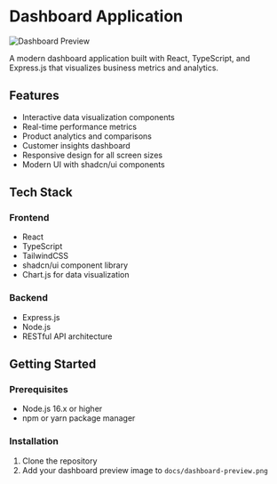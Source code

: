 # Dashboard Application

![Dashboard Preview](./docs/dashboard-preview.png)

A modern dashboard application built with React, TypeScript, and Express.js that visualizes business metrics and analytics.

## Features

- Interactive data visualization components
- Real-time performance metrics
- Product analytics and comparisons
- Customer insights dashboard
- Responsive design for all screen sizes
- Modern UI with shadcn/ui components

## Tech Stack

### Frontend
- React
- TypeScript
- TailwindCSS
- shadcn/ui component library
- Chart.js for data visualization

### Backend
- Express.js
- Node.js
- RESTful API architecture

## Getting Started

### Prerequisites
- Node.js 16.x or higher
- npm or yarn package manager

### Installation

1. Clone the repository
2. Add your dashboard preview image to `docs/dashboard-preview.png`

